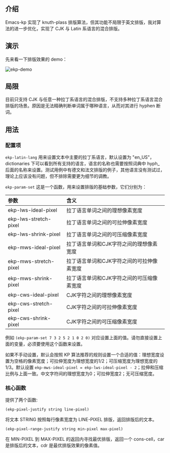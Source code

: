 ## 介绍
Emacs-kp 实现了 knuth-plass 排版算法，但其功能不局限于英文排版，我对算法的进一步优化，实现了 CJK 与 Latin 系语言的混合排版。

## 演示
先来看一下排版效果的 demo：

![ekp-demo](./images/ekp-demo-with-cache.gif)

## 局限
目前只支持 CJK 与任意一种拉丁系语言的混合排版，不支持多种拉丁系语言混合排版的场景。原因是无法精确判断单词属于哪种语言，从而对其进行 hyphen 断词。

## 用法

### 配置项
`ekp-latin-lang` 用来设置文本中主要的拉丁系语言，默认设置为 "en_US"，dictionaries 下可以看到所有支持的语言，语言的名称也需要按照词典中 hyph_ 后面的名称来设置。测试用例中有德文和法文排版的例子，其他语言没有测试过，理论上应该没有问题，但不排除需要更为细节的调教。

`ekp-param-set` 这是一个函数，用来设置排版的基础参数，它们分别为：

| 参数                  | 含义                                      |
|:----------------------|:------------------------------------------|
| ekp-lws-ideal-pixel   | 拉丁语言单词之间的理想像素宽度            |
| ekp-lws-stretch-pixel | 拉丁语言单词之间的可拉伸像素宽度          |
| ekp-lws-shrink-pixel  | 拉丁语言单词之间的可压缩像素宽度          |
| ekp-mws-ideal-pixel   | 拉丁语言单词和CJK字符之间的理想像素宽度   |
| ekp-mws-stretch-pixel | 拉丁语言单词和CJK字符之间的可拉伸像素宽度 |
| ekp-mws-shrink-pixel  | 拉丁语言单词和CJK字符之间的可压缩像素宽度 |
| ekp-cws-ideal-pixel   | CJK字符之间的理想像素宽度                 |
| ekp-cws-stretch-pixel | CJK字符之间的可拉伸像素宽度               |
| ekp-cws-shrink-pixel  | CJK字符之间的可压缩像素宽度               |

例如 `(ekp-param-set 7 3 2 5 2 1 0 2 0)` 对应设置上面的值。请勿直接设置上面的变量，必须要使用这个函数来设置。

如果不手动设置，默认会按照 KP 算法推荐的规则设置一个合适的值：理想宽度设置为空格的像素宽度；可拉伸宽度为理想宽度的1/2；可压缩宽度为理想宽度的1/3。默认设置 `ekp-mws-ideal-pixel = ekp-lws-ideal-pixel - 2`；拉伸和压缩比例与上面一致。中文字符间的理想宽度为0；可拉伸宽度2；无可压缩宽度。

### 核心函数

提供了两个函数:

```(ekp-pixel-justify string line-pixel)```

将文本 STRING 按照每行像素宽度为 LINE-PIXEL 排版，返回排版后的文本。

```(ekp-pixel-range-justify string min-pixel max-pixel)```

在 MIN-PIXEL 到 MAX-PIXEL 的返回内寻找最优排版，返回一个 cons-cell，car 是排版后的文本，cdr 是最优排版效果的像素值。
